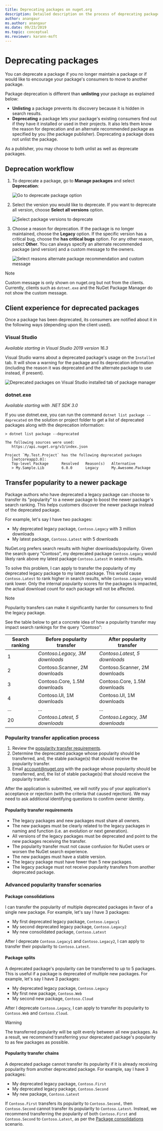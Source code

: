 ```yaml
---
title: Deprecating packages on nuget.org
description: Detailed description on the process of deprecating packages and how the clients shows this information
author: anangaur
ms.author: anangaur
ms.date: 09/23/2019
ms.topic: conceptual
ms.reviewer: karann-msft
---
```


# Deprecating packages

You can deprecate a package if you no longer maintain a package or if would like to encourage your package's consumers to move to another package. 

Package deprecation is different than **unlisting** your package as explained below:
* **Unlisting** a package prevents its discovery because it is hidden in search results. 
* **Deprecating** a package lets your package's existing consumers find out if they have it installed or used in their projects. It also lets them know the reason for deprecation and an alternate recommended package as specified by you (the package publisher). Deprecating a package does not unlist the package. 

As a publisher, you may choose to both unlist as well as deprecate packages.

## Deprecation workflow
1. To deprecate a package, go to **Manage packages** and select **Deprecation**:

    ![Go to deprecate package option](media/deprecation-select-option.png)

2. Select the version you would like to deprecate. If you want to deprecate all version, choose **Select all versions** option.

    ![Select package versions to deprecate](media/deprecation-select-version.png)

3. Choose a reason for deprecation. If the package is no longer maintained, choose the **Legacy** option. If the specific version has a critical bug, choose the **has critical bugs** option. For any other reason, select **Other**. You can always specify an alternate recommended package (and version) and a custom message to the owners. 

    ![Select reasons alternate package recommendation and custom message](media/deprecation-save.png)

> [!Note]
> Custom message is only shown on nuget.org but not from the clients. Currently, clients such as `dotnet.exe` and the NuGet Package Manager do not show the custom message.

## Client experience for deprecated packages
Once a package has been deprecated, its consumers are notified about it in the following ways (depending upon the client used).

### Visual Studio 
*Available starting in Visual Studio 2019 version 16.3*

Visual Studio warns about a deprecated package's usage on the `Installed` tab. It will show a warning for the package and its deprecation information (including the reason it was deprecated and the alternate package to use instead, if present).

   ![Deprecated packages on Visual Studio installed tab of package manager](media/deprecation-vs.png)

### dotnet.exe
*Available starting with .NET SDK 3.0*

If you use dotnet.exe, you can run the command `dotnet list package --deprecated` on the solution or project folder to get a list of deprecated packages along with the deprecation information:

```
> dotnet list package --deprecated

The following sources were used:
   https://api.nuget.org/v3/index.json

Project `My.Test.Project` has the following deprecated packages
   [netcoreapp3.0]:
   Top-level Package      Resolved   Reason(s)   Alternative
   > My.Sample.Lib        6.0.0      Legacy      My.Awesome.Package

```

## Transfer popularity to a newer package

Package authors who have deprecated a legacy package can choose to transfer its "popularity" to a newer package to boost the newer package's search ranking. This helps customers discover the newer package instead of the deprecated package.

For example, let's say I have two packages:

* My deprecated legacy package, `Contoso.Legacy` with 3 million downloads
* My latest package, `Contoso.Latest` with 5 downloads

NuGet.org prefers search results with higher downloads/popularity. Given the search query "Contoso", my deprecated package `Contoso.Legacy` would likely rank above my latest package `Contoso.Latest` in search results.

To solve this problem, I can apply to transfer the popularity of my deprecated legacy package to my latest package. This would cause `Contoso.Latest` to rank higher in search results, while `Contoso.Legacy` would rank lower. Only the internal popularity scores for the packages is impacted, the actual download count for each package will not be affected.

> [!Note]
> Popularity transfers can make it significantly harder for consumers to find the legacy package.

See the table below to get a concrete idea of how a popularity transfer may impact search rankings for the query "Contoso":

| Search ranking 	| Before popularity transfer     	| After popularity transfer      	|
|----------------	|--------------------------------	|--------------------------------	|
| 1              	| *Contoso.Legacy, 3M downloads*  	| *Contoso.Latest, 5 downloads* 	|
| 2              	| Contoso.Scanner, 2M downloads  	| Contoso.Scanner, 2M downloads  	|
| 3              	| Contoso.Core,  1.5M downloads  	| Contoso.Core,  1.5M downloads  	|
| 4              	| Contoso.UI, 1M downloads       	| Contoso.UI, 1M downloads       	|
| ...            	| ...                            	| ...                            	|
| 20             	| *Contoso.Latest, 5 downloads* 	| *Contoso.Legacy, 3M downloads*   	|

### Popularity transfer application process

1. Review the [popularity transfer requirements](#popularity-transfer-requirements).
2. Determine the deprecated package whose popularity should be transferred, and, the stable package(s) that should receive the popularity transfer.
3. Email account@nuget.org with the package whose popularity should be transferred, and, the list of stable package(s) that should receive the popularity transfer.

After the application is submitted, we will notify you of your application's acceptance or rejection (with the criteria that caused rejection). We may need to ask additional identifying questions to confirm owner identity.

#### Popularity transfer requirements

* The legacy packages and new packages must share all owners.
* The new packages must be clearly related to the legacy packages in naming and function (i.e. an evolution or next generation).
* All versions of the legacy packages must be deprecated and point to the new packages receiving the transfer.
* The popularity transfer must not cause confusion for NuGet users or worsen the NuGet search experience.
* The new packages must have a stable version.
* The legacy package must have fewer than 5 new packages.
* The legacy package must not receive popularity transfers from another deprecated package.

### Advanced popularity transfer scenarios

#### Package consolidations

I can transfer the popularity of multiple deprecated packages in favor of a single new package. For example, let's say I have 3 packages:

* My first deprecated legacy package, `Contoso.Legacy1`
* My second deprecated legacy package, `Contoso.Legacy2`
* My new consolidated package, `Contoso.Latest`

After I deprecate `Contoso.Legacy1` and `Contoso.Legacy2`, I can apply to transfer their popularity to `Contoso.Latest`.

#### Package splits

A deprecated package's popularity can be transferred to up to 5 packages. This is useful if a package is deprecated of multiple new packages. For example, let's say I have 3 packages:

* My deprecated legacy package, `Contoso.Legacy`
* My first new package, `Contoso.Web`
* My second new package, `Contoso.Cloud`

After I deprecate `Contoso.Legacy`, I can apply to transfer its popularity to `Contoso.Web` and `Contoso.Cloud`.

> [!Warning]
> The transferred popularity will be split evenly between all new packages. As a result, we recommend transferring your deprecated package's popularity to as few packages as possible.

#### Popularity transfer chains

A deprecated package cannot transfer its popularity if it is already receiving popularity from another deprecated package. For example, say I have 3 packages:

* My deprecated legacy package, `Contoso.First`
* My deprecated legacy package, `Contoso.Second`
* My new package, `Contoso.Latest`

If `Contoso.First` transfers its popularity to `Contoso.Second,` then `Contoso.Second` cannot transfer its popularity to `Contoso.Latest`. Instead, we recommend transferring the popularity of both `Contoso.First` and `Contoso.Second` to `Contoso.Latest`, as per the [Package consolidations](#package-consolidations) scenario.
